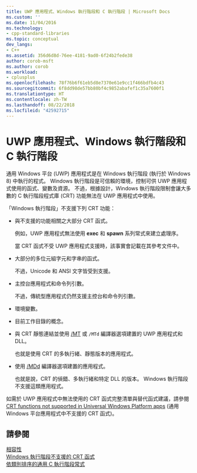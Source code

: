 ```yaml
---
title: UWP 應用程式、Windows 執行階段和 C 執行階段 | Microsoft Docs
ms.custom: ''
ms.date: 11/04/2016
ms.technology:
- cpp-standard-libraries
ms.topic: conceptual
dev_langs:
- C++
ms.assetid: 356d6d8d-76ee-4181-9ad0-6f24b2fede38
author: corob-msft
ms.author: corob
ms.workload:
- cplusplus
ms.openlocfilehash: 78f76b6f61eb5d8e7370e61e9cc1f466bdfb4c43
ms.sourcegitcommit: 6f8dd98de57bb80bf4c9852abafef1c35a7600f1
ms.translationtype: HT
ms.contentlocale: zh-TW
ms.lasthandoff: 08/22/2018
ms.locfileid: "42592715"
---
```

# <a name="uwp-apps-the-windows-runtime-and-the-c-run-time"></a>UWP 應用程式、Windows 執行階段和 C 執行階段

通用 Windows 平台 (UWP) 應用程式是在 Windows 執行階段 (執行於 Windows 8) 中執行的程式。 Windows 執行階段是可信賴的環境，控制可供 UWP 應用程式使用的函式、變數及資源。 不過，根據設計，Windows 執行階段限制會讓大多數的 C 執行階段程式庫 (CRT) 功能無法在 UWP 應用程式中使用。

「Windows 執行階段」不支援下列 CRT 功能：

- 與不支援的功能相關之大部分 CRT 函式。

   例如，UWP 應用程式無法使用 **exec** 和 **spawn** 系列常式來建立處理序。

   當 CRT 函式不受 UWP 應用程式支援時，該事實會記載在其參考文件中。

- 大部分的多位元組字元和字串的函式。

   不過，Unicode 和 ANSI 文字皆受到支援。

- 主控台應用程式和命令列引數。

   不過，傳統型應用程式仍然支援主控台和命令列引數。

- 環境變數。

- 目前工作目錄的概念。

- 與 CRT 靜態連結並使用 [/MT](../build/reference/md-mt-ld-use-run-time-library.md) 或 `/MTd` 編譯器選項建置的 UWP 應用程式和 DLL。

   也就是使用 CRT 的多執行緒、靜態版本的應用程式。

- 使用 [/MDd](../build/reference/md-mt-ld-use-run-time-library.md) 編譯器選項建置的應用程式。

   也就是說，CRT 的偵錯、多執行緒和特定 DLL 的版本。 Windows 執行階段不支援這類應用程式。

如需於 UWP 應用程式中無法使用的 CRT 函式完整清單與替代函式建議，請參閱 [CRT functions not supported in Universal Windows Platform apps](../cppcx/crt-functions-not-supported-in-universal-windows-platform-apps.md) (通用 Windows 平台應用程式中不支援的 CRT 函式)。

## <a name="see-also"></a>請參閱

[相容性](../c-runtime-library/compatibility.md)<br/>
[Windows 執行階段不支援的 CRT 函式](../c-runtime-library/windows-runtime-unsupported-crt-functions.md)<br/>
[依類別排序的通用 C 執行階段常式](../c-runtime-library/run-time-routines-by-category.md)<br/>
